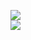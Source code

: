 [![](https://img.shields.io/badge/Made%20With-Github%20Spray-lightgrey.svg?style=for-the-badge&logo=github)](https://github.com/Annihil/github-spray#17932)  
[![](https://i.imgur.com/2DrTn0Z.gif)](https://github.com/Annihil/github-spray)